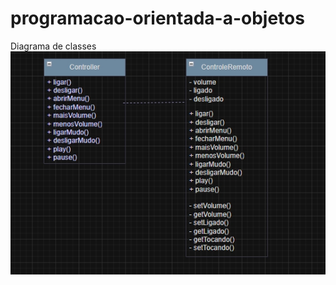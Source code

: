 # programacao-orientada-a-objetos
Diagrama de classes
![Diagrama controle remoto](https://github.com/LarissaRodrigues99/programacao-orientada-a-objetos/blob/main/Encapsulamento/controle%20remoto/assets/Controle%20remoto.jpeg?raw=true)

